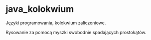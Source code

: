 # java_kolokwium

Języki programowania, kolokwium zaliczeniowe.

Rysowanie za pomocą myszki swobodnie spadających prostokątów.
